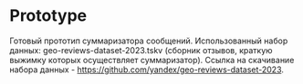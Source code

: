 # Prototype
Готовый прототип суммаризатора сообщений. Использованный набор данных: geo-reviews-dataset-2023.tskv (сборник отзывов, краткую выжимку которых осуществляет суммаризатор).
Ссылка на скачивание набора данных - https://github.com/yandex/geo-reviews-dataset-2023.
